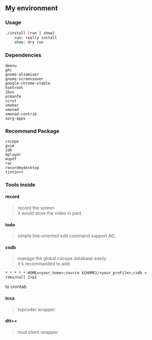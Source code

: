 ## My environment

### Usage
```bash
./install (run | show)
	run: really install
	show: dry run
```

### Dependencies
```
dmenu
ghc
gnome-alsamixer
gnome-screensaver
google-chrome-stable
hsetroot
ibus
pcmanfm
scrot
xmobar
xmonad
xmonad-contrib
xorg-apps
```

### Recommand Package
```
cscope
gvim
jdk
mplayer
mupdf
rar
recordmydesktop
tintin++
```

### Tools inside
#### record
> record the screen  
it would store the video in pwd.

#### todo
> simple line-oriented edit command support AD.

#### csdb
> manage the global cscope database easily  
it's recommanded to add:
```
* * * * * HOME=<your_home>;source ${HOME}/<your_profile>;csdb > /dev/null 2>&1
```
to crontab

#### tcca
> topcoder wrapper

#### dtt++
> mud client wrapper
